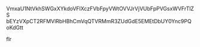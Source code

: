 VmxaU1NtVkhSWGxXYkdoVFlXczFVbFpyVWtOVVJrVjVUbFpPVGsxWVFrTlZS
bEYzVXpCT2RFMVlRbHBhCmVqQTVRMmR3ZUdGdE5EMEtDbUY0Ync9PQoKdGtt

flr